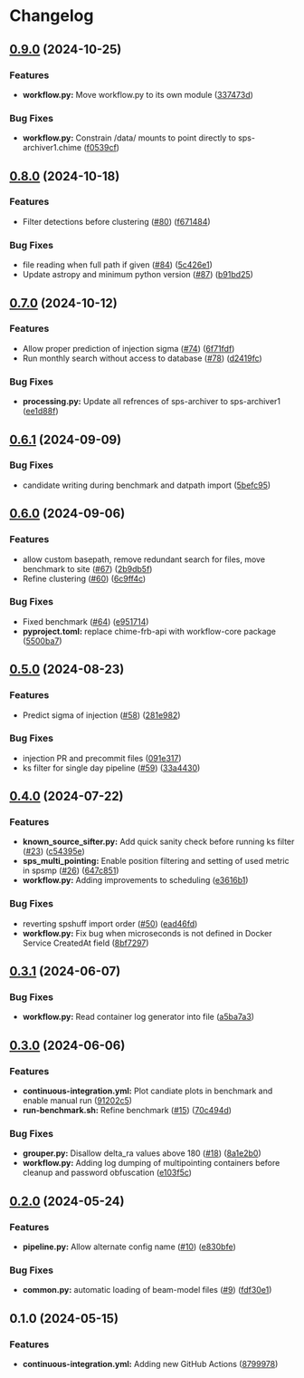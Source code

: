 # Changelog

## [0.9.0](https://github.com/chime-sps/champss_software/compare/v0.8.0...v0.9.0) (2024-10-25)


### Features

* **workflow.py:** Move workflow.py to its own module ([337473d](https://github.com/chime-sps/champss_software/commit/337473d214ab98f4c6d5330a78dbb375224fb4ba))


### Bug Fixes

* **workflow.py:** Constrain /data/ mounts to point directly to sps-archiver1.chime ([f0539cf](https://github.com/chime-sps/champss_software/commit/f0539cf8543584e06146e3b6fe7df7f7a1d797f8))

## [0.8.0](https://github.com/chime-sps/champss_software/compare/v0.7.0...v0.8.0) (2024-10-18)


### Features

* Filter detections before clustering ([#80](https://github.com/chime-sps/champss_software/issues/80)) ([f671484](https://github.com/chime-sps/champss_software/commit/f67148416db6568928e250588ee55b82d2eee0c1))


### Bug Fixes

* file reading when full path if given ([#84](https://github.com/chime-sps/champss_software/issues/84)) ([5c426e1](https://github.com/chime-sps/champss_software/commit/5c426e166fc368ce63745bac4a41f95898c22d01))
* Update astropy and minimum python version ([#87](https://github.com/chime-sps/champss_software/issues/87)) ([b91bd25](https://github.com/chime-sps/champss_software/commit/b91bd2503dd831bfdb80450fc6b44933d05666a3))

## [0.7.0](https://github.com/chime-sps/champss_software/compare/v0.6.1...v0.7.0) (2024-10-12)


### Features

* Allow proper prediction of injection sigma ([#74](https://github.com/chime-sps/champss_software/issues/74)) ([6f71fdf](https://github.com/chime-sps/champss_software/commit/6f71fdfac4d7aaf33a0c9138ebd00cf7cfcc6e82))
* Run monthly search without access to database ([#78](https://github.com/chime-sps/champss_software/issues/78)) ([d2419fc](https://github.com/chime-sps/champss_software/commit/d2419fc2d5c20c89eeb46ac387eb72e99f4ae695))


### Bug Fixes

* **processing.py:** Update all refrences of sps-archiver to sps-archiver1 ([ee1d88f](https://github.com/chime-sps/champss_software/commit/ee1d88f5c46b123f343f6cdb2afa22f0dcfc5208))

## [0.6.1](https://github.com/chime-sps/champss_software/compare/v0.6.0...v0.6.1) (2024-09-09)


### Bug Fixes

* candidate writing during benchmark and datpath import ([5befc95](https://github.com/chime-sps/champss_software/commit/5befc95bfd4e6e74738d838b0e31e5084fc89b36))

## [0.6.0](https://github.com/chime-sps/champss_software/compare/v0.5.0...v0.6.0) (2024-09-06)


### Features

* allow custom basepath, remove redundant search for files, move benchmark to site ([#67](https://github.com/chime-sps/champss_software/issues/67)) ([2b9db5f](https://github.com/chime-sps/champss_software/commit/2b9db5f508c57d006251f428dc26f1c2ccbb5fcd))
* Refine clustering ([#60](https://github.com/chime-sps/champss_software/issues/60)) ([6c9ff4c](https://github.com/chime-sps/champss_software/commit/6c9ff4cc89fe2374ce2ff93d47863fb81159ac5b))


### Bug Fixes

* Fixed benchmark ([#64](https://github.com/chime-sps/champss_software/issues/64)) ([e951714](https://github.com/chime-sps/champss_software/commit/e9517140884fe531dedf84c6545d981f93c20154))
* **pyproject.toml:** replace chime-frb-api with workflow-core package ([5500ba7](https://github.com/chime-sps/champss_software/commit/5500ba7fb9d4388659dbbe665db2cd65f773184e))

## [0.5.0](https://github.com/chime-sps/champss_software/compare/v0.4.0...v0.5.0) (2024-08-23)


### Features

* Predict sigma of injection ([#58](https://github.com/chime-sps/champss_software/issues/58)) ([281e982](https://github.com/chime-sps/champss_software/commit/281e9827aa14edfb948e114f585cd6ee998917da))


### Bug Fixes

* injection PR and precommit files ([091e317](https://github.com/chime-sps/champss_software/commit/091e317d5b2b07ed6525dd320dd5af5a415dcbb1))
* ks filter for single day pipeline ([#59](https://github.com/chime-sps/champss_software/issues/59)) ([33a4430](https://github.com/chime-sps/champss_software/commit/33a443091d583f263c8316466bac58c387e77dda))

## [0.4.0](https://github.com/chime-sps/champss_software/compare/v0.3.1...v0.4.0) (2024-07-22)


### Features

* **known_source_sifter.py:** Add quick sanity check before running ks filter ([#23](https://github.com/chime-sps/champss_software/issues/23)) ([c54395e](https://github.com/chime-sps/champss_software/commit/c54395e160b6b19cde0b5fc90a59eff6afd096ec))
* **sps_multi_pointing:** Enable position filtering and setting of used metric in spsmp ([#26](https://github.com/chime-sps/champss_software/issues/26)) ([647c851](https://github.com/chime-sps/champss_software/commit/647c851342b55a2979ae491c2b036b66d53b28aa))
* **workflow.py:** Adding improvements to scheduling ([e3616b1](https://github.com/chime-sps/champss_software/commit/e3616b18908b53750eadecb0bb5f5fc317099ad9))


### Bug Fixes

* reverting spshuff import order ([#50](https://github.com/chime-sps/champss_software/issues/50)) ([ead46fd](https://github.com/chime-sps/champss_software/commit/ead46fdbbddcc71b4e002e4fc458bfb6cc61c786))
* **workflow.py:** Fix bug when microseconds is not defined in Docker Service CreatedAt field ([8bf7297](https://github.com/chime-sps/champss_software/commit/8bf729710b801c3ea113a27b5ac722160fa7a6e6))

## [0.3.1](https://github.com/chime-sps/champss_software/compare/v0.3.0...v0.3.1) (2024-06-07)


### Bug Fixes

* **workflow.py:** Read container log generator into file ([a5ba7a3](https://github.com/chime-sps/champss_software/commit/a5ba7a3ce400225289ec30e020bef9650226e327))

## [0.3.0](https://github.com/chime-sps/champss_software/compare/v0.2.0...v0.3.0) (2024-06-06)


### Features

* **continuous-integration.yml:** Plot candiate plots in benchmark and enable manual run ([91202c5](https://github.com/chime-sps/champss_software/commit/91202c5a84333191861181e9a6120e05a49303a8))
* **run-benchmark.sh:** Refine benchmark ([#15](https://github.com/chime-sps/champss_software/issues/15)) ([70c494d](https://github.com/chime-sps/champss_software/commit/70c494d653d375f5a8311d3fb8872b9bd396fb46))


### Bug Fixes

* **grouper.py:** Disallow delta_ra values above 180 ([#18](https://github.com/chime-sps/champss_software/issues/18)) ([8a1e2b0](https://github.com/chime-sps/champss_software/commit/8a1e2b0051c7afe7ac9d4ad02ff03293da743765))
* **workflow.py:** Adding log dumping of multipointing containers before cleanup and password obfuscation ([e103f5c](https://github.com/chime-sps/champss_software/commit/e103f5c05c12b3d86987e219cb77ab461f992212))

## [0.2.0](https://github.com/chime-sps/champss_software/compare/v0.1.0...v0.2.0) (2024-05-24)


### Features

* **pipeline.py:** Allow alternate config name ([#10](https://github.com/chime-sps/champss_software/issues/10)) ([e830bfe](https://github.com/chime-sps/champss_software/commit/e830bfe22522bb40099f5eab3bca244643c183ee))


### Bug Fixes

* **common.py:** automatic loading of beam-model files ([#9](https://github.com/chime-sps/champss_software/issues/9)) ([fdf30e1](https://github.com/chime-sps/champss_software/commit/fdf30e1857eb1f66eee991f866a20fa31d8ec990))

## 0.1.0 (2024-05-15)


### Features

* **continuous-integration.yml:** Adding new GitHub Actions ([8799978](https://github.com/chime-sps/champss_software/commit/879997803b1b60d2231a76785b32d91cee760139))
